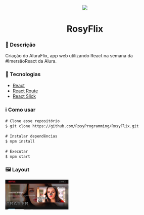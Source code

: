 <p align='center'><img width='200' src="https://www.alura.com.br/assets/img/imersoes/react/imersao-react-logo.1594044142.svg"/></p>
<h1 align='center'>RosyFlix</h1>

<h3>🔖 Descrição</h3>
<p>Criação do AluraFlix, app web utilizando React na semana da #ImersãoReact da Alura.<p>


<h3>🚀 Tecnologias</h3>
<ul>
    <li><a href="https://reactjs.org/" target="_blank">React</a></li>
    <li><a href="https://reactrouter.com/" target="_blank">React Route</a></li>
    <li><a href="https://react-slick.neostack.com/" target="_blank">React Slick</a></li>
</ul>

<h3>ℹ️ Como usar</h3>

    # Clone esse repositório
    $ git clone https://github.com/RosyProgramming/RosyFlix.git
    
    # Instalar dependências
    $ npm install
    
    # Executar
    $ npm start

<h3>🖼 Layout</h3>
<img width='200' src="./src/assets/img/Layout.PNG">
